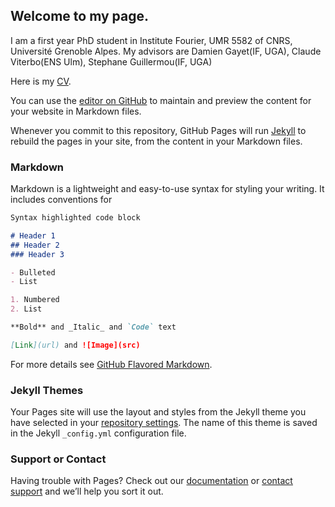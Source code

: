 ## Welcome to my page.

I am a first year PhD student in Institute Fourier, UMR 5582 of CNRS, Université Grenoble Alpes. My advisors are Damien Gayet(IF, UGA), Claude Viterbo(ENS Ulm), Stephane Guillermou(IF, UGA)

Here is my [CV](https://github.com/bingyuzhang/bingyu.github.io/edit/master/CV.pdf).

You can use the [editor on GitHub](https://github.com/bingyuzhang/bingyu.github.io/edit/master/index.md) to maintain and preview the content for your website in Markdown files.

Whenever you commit to this repository, GitHub Pages will run [Jekyll](https://jekyllrb.com/) to rebuild the pages in your site, from the content in your Markdown files.

### Markdown

Markdown is a lightweight and easy-to-use syntax for styling your writing. It includes conventions for

```markdown
Syntax highlighted code block

# Header 1
## Header 2
### Header 3

- Bulleted
- List

1. Numbered
2. List

**Bold** and _Italic_ and `Code` text

[Link](url) and ![Image](src)
```

For more details see [GitHub Flavored Markdown](https://guides.github.com/features/mastering-markdown/).

### Jekyll Themes

Your Pages site will use the layout and styles from the Jekyll theme you have selected in your [repository settings](https://github.com/bingyuzhang/bingyu.github.io/settings). The name of this theme is saved in the Jekyll `_config.yml` configuration file.

### Support or Contact

Having trouble with Pages? Check out our [documentation](https://help.github.com/categories/github-pages-basics/) or [contact support](https://github.com/contact) and we’ll help you sort it out.

